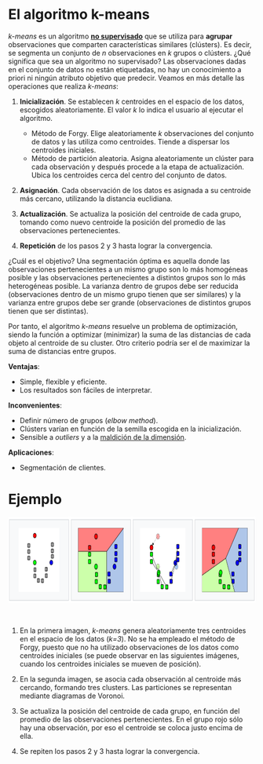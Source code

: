 # **El algoritmo k-means**

_k-means_ es un algoritmo [**no supervisado**](https://es.wikipedia.org/wiki/Aprendizaje_no_supervisado) que se utiliza para **agrupar** observaciones que comparten características similares (clústers). Es decir, se segmenta un conjunto de _n_ observaciones en _k_ grupos o clústers. ¿Qué significa que sea un algoritmo no supervisado? Las observaciones dadas en el conjunto de datos no están etiquetadas, no hay un conocimiento a priori ni ningún atributo objetivo que predecir. Veamos en más detalle las operaciones que realiza _k-means_:

1. **Inicialización**. Se establecen _k_ centroides en el espacio de los datos, escogidos aleatoriamente. El valor _k_ lo indica el usuario al ejecutar el algoritmo. 

    - Método de Forgy. Elige aleatoriamente _k_ observaciones del conjunto de datos y las utiliza como centroides. Tiende a dispersar los centroides iniciales.
    - Método de partición aleatoria. Asigna aleatoriamente un clúster para cada observación y después procede a la etapa de actualización. Ubica los centroides cerca del               centro del conjunto de datos.

2. **Asignación**. Cada observación de los datos es asignada a su centroide más cercano, utilizando la distancia euclidiana.

3. **Actualización**. Se actualiza la posición del centroide de cada grupo, tomando como nuevo centroide la posición del promedio de las observaciones pertenecientes.

4. **Repetición** de los pasos 2 y 3 hasta lograr la convergencia.

¿Cuál es el objetivo? Una segmentación óptima es aquella donde las observaciones pertenecientes a un mismo grupo son lo más homogéneas posible y las observaciones pertenecientes a distintos grupos son lo más heterogéneas posible. La varianza dentro de grupos debe ser reducida (observaciones dentro de un mismo grupo tienen que ser similares) y la varianza entre grupos debe ser grande (observaciones de distintos grupos tienen que ser distintas). 

Por tanto, el algoritmo _k-means_ resuelve un problema de optimización, siendo la función a optimizar (minimizar) la suma de las distancias de cada objeto al centroide de su cluster. Otro criterio podría ser el de maximizar la suma de distancias entre grupos.

**Ventajas**: 
- Simple, flexible y eficiente. 
- Los resultados son fáciles de interpretar.

**Inconvenientes**: 
- Definir número de grupos (_elbow method_). 
- Clústers varían en función de la semilla escogida en la inicialización. 
- Sensible a _outliers_ y a la [maldición de la dimensión](https://es.wikipedia.org/wiki/Maldici%C3%B3n_de_la_dimensi%C3%B3n).

**Aplicaciones**:
- Segmentación de clientes.

# **Ejemplo**

<p align="center">
<img src='kmeans_ejemplo.PNG' height="175" /></a>
</p>

<br />

1. En la primera imagen, _k-means_ genera aleatoriamente tres centroides en el espacio de los datos (_k=3_). No se ha empleado el método de Forgy, puesto que no ha utilizado observaciones de los datos como centroides iniciales (se puede observar en las siguientes imágenes, cuando los centroides iniciales se mueven de posición).

2. En la segunda imagen, se asocia cada observación al centroide más cercando, formando tres clusters. Las particiones se representan mediante diagramas de Voronoi.

3. Se actualiza la posición del centroide de cada grupo, en función del promedio de las observaciones pertenecientes. En el grupo rojo sólo hay una observación, por eso el centroide se coloca justo encima de ella.

4. Se repiten los pasos 2 y 3 hasta lograr la convergencia.
